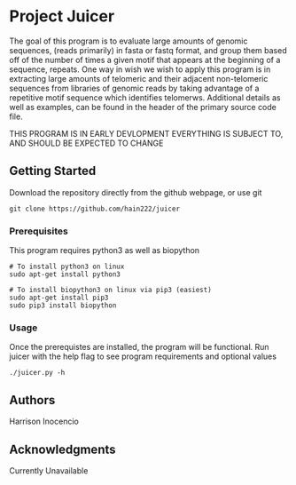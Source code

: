 # Project Juicer

The goal of this program is to evaluate large amounts of genomic sequences, 
(reads primarily) in fasta or fastq format, and group them based off of the 
number of times a given motif that appears at the beginning of a sequence, 
repeats. One way in wish we wish to apply this program is in extracting 
large amounts of telomeric and their adjacent non-telomeric sequences from 
libraries of genomic reads by taking advantage of a repetitive motif 
sequence which identifies telomerws. Additional details as well as 
examples, can be found in the header of the primary source code file.

THIS PROGRAM IS IN EARLY DEVLOPMENT
EVERYTHING IS SUBJECT TO, AND SHOULD BE EXPECTED TO CHANGE

## Getting Started

Download the repository directly from the github webpage, or use git
```
git clone https://github.com/hain222/juicer
```

### Prerequisites

This program requires python3 as well as biopython

```
# To install python3 on linux
sudo apt-get install python3

# To install biopython3 on linux via pip3 (easiest)
sudo apt-get install pip3
sudo pip3 install biopython
```

### Usage

Once the prerequistes are installed, the program will be functional. 
Run juicer with the help flag to see program requirements and optional 
values
```
./juicer.py -h
```

## Authors

Harrison Inocencio

## Acknowledgments

Currently Unavailable

